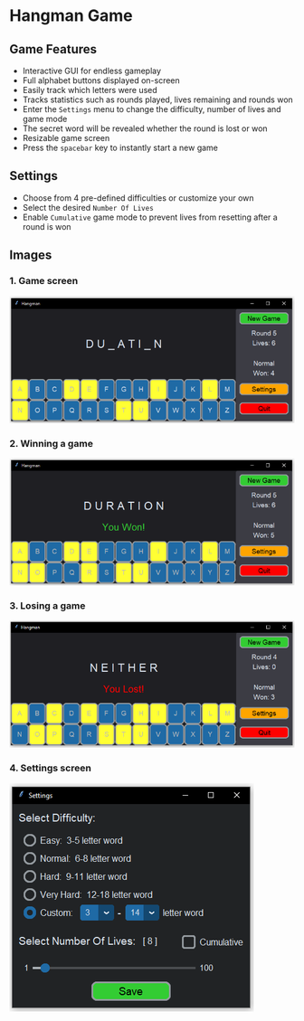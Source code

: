 # Hangman Game

## Game Features

- Interactive GUI for endless gameplay
- Full alphabet buttons displayed on-screen
- Easily track which letters were used
- Tracks statistics such as rounds played, lives remaining and rounds won
- Enter the `Settings` menu to change the difficulty, number of lives and game mode
- The secret word will be revealed whether the round is lost or won
- Resizable game screen
- Press the `spacebar` key to instantly start a new game

## Settings
- Choose from 4 pre-defined difficulties or customize your own
- Select the desired `Number Of Lives`
- Enable `Cumulative` game mode to prevent lives from resetting after a round is won

## Images
### 1. Game screen
![alt text](./images/hangman_0.PNG "Game screen")

### 2. Winning a game
![alt text](./images/hangman_1.PNG "Winning a game")


### 3. Losing a game
![alt text](./images/hangman_2.PNG "Losing a game")


### 4. Settings screen
![alt text](./images/hangman_3.PNG "Settings screen")